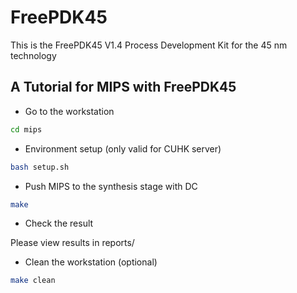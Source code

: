 # FreePDK45
This is the FreePDK45 V1.4 Process Development Kit for the 45 nm technology

## A Tutorial for MIPS with FreePDK45

- Go to the workstation

```bash
cd mips
```

- Environment setup (only valid for CUHK server)

```bash
bash setup.sh
```

- Push MIPS to the synthesis stage with DC

```bash
make
```

- Check the result

Please view results in reports/

- Clean the workstation (optional)

```bash
make clean
```

